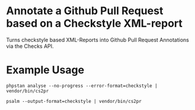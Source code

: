 # Annotate a Github Pull Request based on a Checkstyle XML-report

Turns checkstyle based XML-Reports into Github Pull Request Annotations via the Checks API.

# Example Usage

`phpstan analyse --no-progress --error-format=checkstyle | vendor/bin/cs2pr`

`psalm --output-format=checkstyle | vendor/bin/cs2pr`
